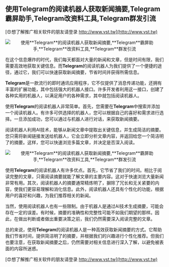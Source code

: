 ## **使用**Telegram**的阅读机器人获取新闻摘要,**Telegram**霸屏助手,**Telegram**改资料工具,**Telegram**群发引流**

[😍想了解推广相关软件的朋友请登录 http://www.vst.tw](http://www.vst.tw)

 <center><img src="https://vst.tw/MP4/tuiguang/png/0.png" alt="使用**Telegram**的阅读机器人获取新闻摘要,**Telegram**霸屏助手,**Telegram**改资料工具,**Telegram**群发引流"></center>

在这个信息爆炸的时代，我们每天都面对大量的新闻和文章，但是时间有限，我们需要高效地获取关键信息。而**Telegram**的阅读机器人为我们提供了一个便捷的途径，通过它，我们可以快速获取新闻摘要，节省时间并获得所需信息。

**Telegram**是一款流行的即时通讯应用程序，它不仅提供了消息传递功能，还拥有丰富的扩展功能，其中包括强大的机器人接口。许多开发者利用这一接口，创建了各种实用的机器人，以满足用户的各种需求，其中就包括阅读机器人。

使用**Telegram**的阅读机器人非常简单。首先，您需要在**Telegram**中搜索并添加一个阅读机器人。有许多可供选择的机器人，您可以根据自己的喜好和需求进行选择。一旦添加成功，您可以通过与机器人进行对话，来获取新闻摘要。

阅读机器人利用AI技术，能够从新闻文章中提取出关键信息，并生成简洁的摘要。您只需将新闻链接发送给机器人，它会立即分析文章内容，并返回给您一个简洁明了的摘要。这样，您可以快速浏览多篇文章，并决定是否深入阅读。

 <center><img src="https://vst.tw/MP4/tuiguang/png/3.png" alt="使用**Telegram**的阅读机器人获取新闻摘要,**Telegram**霸屏助手,**Telegram**改资料工具,**Telegram**群发引流"></center>

使用**Telegram**的阅读机器人有许多优点。首先，它节省了我们的时间。相比于阅读完整的文章，只需阅读摘要就能了解文章的主要内容。这对于快速浏览大量新闻非常有用。其次，阅读机器人的摘要通常精炼明了，摒除了冗长和无关紧要的内容，使我们更容易理解和消化信息。此外，阅读机器人还具有个性化的功能，根据用户的喜好和兴趣，为我们推荐相关的新闻。

当然，使用阅读机器人也有一些限制。由于机器人是通过AI技术生成摘要，可能会存在一定的误差。有时候，摘要的准确性和完整性可能不如我们期望的那样。因此，在做出判断或者做出重要决策之前，我们仍然需要深入阅读完整的文章。

总的来说，使用**Telegram**的阅读机器人是一种高效获取新闻摘要的方式。它帮助我们节省时间，提供简洁明了的摘要，并根据我们的兴趣进行个性化推荐。但我们也要注意，在获取新闻摘要之后，仍然需要对相关信息进行深入了解，以避免被表面的内容所迷惑。

[😍想了解推广相关软件的朋友请登录 http://www.vst.tw](http://www.vst.tw)



